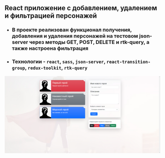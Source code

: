 ## React приложение c добавлением, удалением и фильтрацией персонажей

- ### В проекте реализован функционал получения, добавления и удаления персонажей на тестовом json-server через методы GET, POST, DELETE и rtk-query, а также настроена фильтрация
- ### Технологии - `react`, `sass`, `json-server`, `react-transition-group`, `redux-toolkit`, `rtk-query`

![](hero_panel.png)
